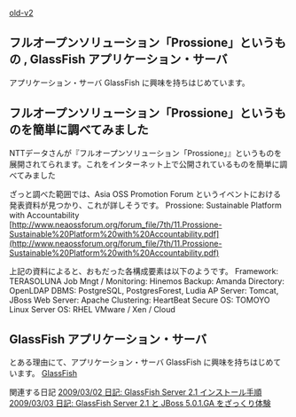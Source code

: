 [old-v2](ig090218-orig.html)

## フルオープンソリューション「Prossione」というもの , GlassFish アプリケーション・サーバ

アプリケーション・サーバ GlassFish に興味を持ちはじめています。






## フルオープンソリューション「Prossione」というものを簡単に調べてみました


NTTデータさんが『フルオープンソリューション「Prossione」』というものを展開されてられます。これをインターネット上で公開されているものを簡単に調べてみました

ざっと調べた範囲では、Asia OSS Promotion Forum というイベントにおける発表資料が見つかり、これが詳しそうです。
Prossione: Sustainable Platform with Accountability
[http://www.neaossforum.org/forum_file/7th/11.Prossione-Sustainable%20Platform%20with%20Accountability.pdf](http://www.neaossforum.org/forum_file/7th/11.Prossione-Sustainable%20Platform%20with%20Accountability.pdf)


上記の資料によると、おもだった各構成要素は以下のようです。
Framework: TERASOLUNA
  Job Mngt / Monitoring: Hinemos
  Backup: Amanda
  Directory: OpenLDAP
  DBMS: PostgreSQL, PostgresForest, Ludia
  AP Server: Tomcat, JBoss
  Web Server: Apache
  Clustering: HeartBeat
  Secure OS: TOMOYO Linux
  Server OS: RHEL
  VMware / Xen / Cloud


## GlassFish アプリケーション・サーバ


とある理由にて、アプリケーション・サーバ GlassFish に興味を持ちはじめています。
[GlassFish](http://www.igapyon.jp/igapyon/diary/keyword/glassfish.html)


関連する日記
[2009/03/02 日記: GlassFish Server 2.1 インストール手順](ig090302.html)
  [2009/03/03 日記: GlassFish Server 2.1 と JBoss 5.0.1.GA をざっくり体験](ig090303.html)